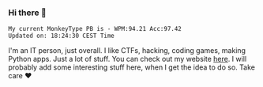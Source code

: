 ### Hi there 👋
<!-- PB START -->
```
My current MonkeyType PB is - WPM:94.21 Acc:97.42
Updated on: 18:24:30 CEST Time
```
<!-- PB END -->
I'm an IT person, just overall. I like CTFs, hacking, coding games, making Python apps. Just a lot of stuff.
You can check out my website [here](https://skill3472.github.io/).
I will probably add some interesting stuff here, when I get the idea to do so. Take care ❤️
